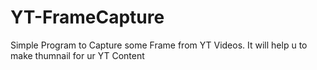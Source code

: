 # YT-FrameCapture
Simple Program to Capture some Frame from YT Videos. It will help u to make thumnail for ur YT Content
